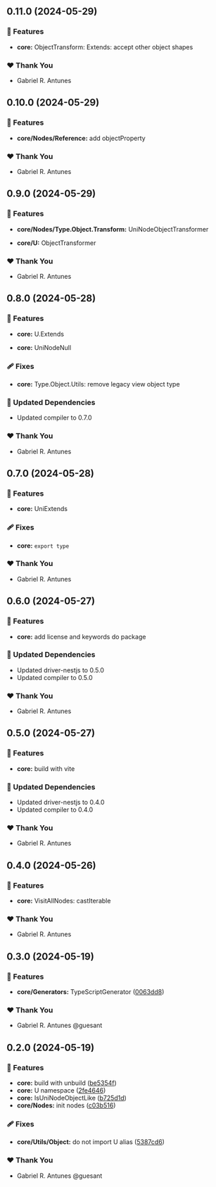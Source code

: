 ## 0.11.0 (2024-05-29)


### 🚀 Features

- **core:** ObjectTransform: Extends: accept other object shapes


### ❤️  Thank You

- Gabriel R. Antunes

## 0.10.0 (2024-05-29)


### 🚀 Features

- **core/Nodes/Reference:** add objectProperty


### ❤️  Thank You

- Gabriel R. Antunes

## 0.9.0 (2024-05-29)


### 🚀 Features

- **core/Nodes/Type.Object.Transform:** UniNodeObjectTransformer

- **core/U:** ObjectTransformer


### ❤️  Thank You

- Gabriel R. Antunes

## 0.8.0 (2024-05-28)


### 🚀 Features

- **core:** U.Extends

- **core:** UniNodeNull


### 🩹 Fixes

- **core:** Type.Object.Utils: remove legacy view object type


### 🧱 Updated Dependencies

- Updated compiler to 0.7.0


### ❤️  Thank You

- Gabriel R. Antunes

## 0.7.0 (2024-05-28)


### 🚀 Features

- **core:** UniExtends


### 🩹 Fixes

- **core:** `export type`


### ❤️  Thank You

- Gabriel R. Antunes

## 0.6.0 (2024-05-27)


### 🚀 Features

- **core:** add license and keywords do package


### 🧱 Updated Dependencies

- Updated driver-nestjs to 0.5.0
- Updated compiler to 0.5.0


### ❤️  Thank You

- Gabriel R. Antunes

## 0.5.0 (2024-05-27)


### 🚀 Features

- **core:** build with vite


### 🧱 Updated Dependencies

- Updated driver-nestjs to 0.4.0
- Updated compiler to 0.4.0


### ❤️  Thank You

- Gabriel R. Antunes

## 0.4.0 (2024-05-26)

### 🚀 Features

- **core:** VisitAllNodes: castIterable

### ❤️ Thank You

- Gabriel R. Antunes

## 0.3.0 (2024-05-19)

### 🚀 Features

- **core/Generators:** TypeScriptGenerator ([0063dd8](https://github.com/guesant/unispec/commit/0063dd8))

### ❤️ Thank You

- Gabriel R. Antunes @guesant

## 0.2.0 (2024-05-19)

### 🚀 Features

- **core:** build with unbuild ([be5354f](https://github.com/guesant/unispec/commit/be5354f))
- **core:** U namespace ([2fe4646](https://github.com/guesant/unispec/commit/2fe4646))
- **core:** IsUniNodeObjectLike ([b725d1d](https://github.com/guesant/unispec/commit/b725d1d))
- **core/Nodes:** init nodes ([c03b516](https://github.com/guesant/unispec/commit/c03b516))

### 🩹 Fixes

- **core/Utils/Object:** do not import U alias ([5387cd6](https://github.com/guesant/unispec/commit/5387cd6))

### ❤️ Thank You

- Gabriel R. Antunes @guesant
